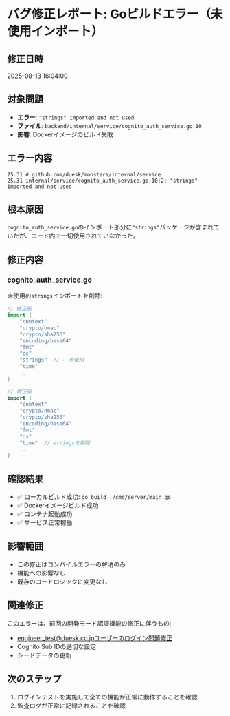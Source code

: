 # バグ修正レポート: Goビルドエラー（未使用インポート）

## 修正日時
2025-08-13 16:04:00

## 対象問題
- **エラー**: `"strings" imported and not used`
- **ファイル**: `backend/internal/service/cognito_auth_service.go:10`
- **影響**: Dockerイメージのビルド失敗

## エラー内容
```
25.31 # github.com/duesk/monstera/internal/service
25.31 internal/service/cognito_auth_service.go:10:2: "strings" imported and not used
```

## 根本原因
`cognito_auth_service.go`のインポート部分に`"strings"`パッケージが含まれていたが、コード内で一切使用されていなかった。

## 修正内容

### cognito_auth_service.go
未使用の`strings`インポートを削除:

```go
// 修正前
import (
    "context"
    "crypto/hmac"
    "crypto/sha256"
    "encoding/base64"
    "fmt"
    "os"
    "strings"  // ← 未使用
    "time"
    ...
)

// 修正後
import (
    "context"
    "crypto/hmac"
    "crypto/sha256"
    "encoding/base64"
    "fmt"
    "os"
    "time"  // stringsを削除
    ...
)
```

## 確認結果
- ✅ ローカルビルド成功: `go build ./cmd/server/main.go`
- ✅ Dockerイメージビルド成功
- ✅ コンテナ起動成功
- ✅ サービス正常稼働

## 影響範囲
- この修正はコンパイルエラーの解消のみ
- 機能への影響なし
- 既存のコードロジックに変更なし

## 関連修正
このエラーは、前回の開発モード認証機能の修正に伴うもの:
- engineer_test@duesk.co.jpユーザーのログイン問題修正
- Cognito Sub IDの適切な設定
- シードデータの更新

## 次のステップ
1. ログインテストを実施して全ての機能が正常に動作することを確認
2. 監査ログが正常に記録されることを確認